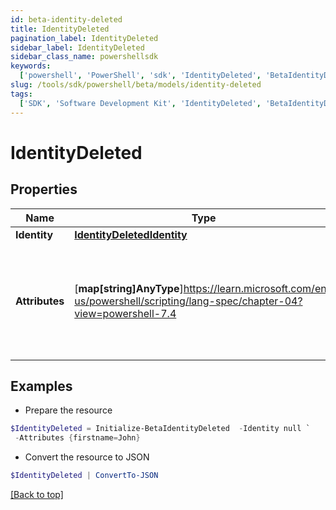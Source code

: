 ```yaml
---
id: beta-identity-deleted
title: IdentityDeleted
pagination_label: IdentityDeleted
sidebar_label: IdentityDeleted
sidebar_class_name: powershellsdk
keywords:
  ['powershell', 'PowerShell', 'sdk', 'IdentityDeleted', 'BetaIdentityDeleted']
slug: /tools/sdk/powershell/beta/models/identity-deleted
tags:
  ['SDK', 'Software Development Kit', 'IdentityDeleted', 'BetaIdentityDeleted']
---
```


# IdentityDeleted

## Properties

| Name | Type | Description | Notes |
| --- | --- | --- | --- |
| **Identity** | [**IdentityDeletedIdentity**](identity-deleted-identity) |  | [required] |
| **Attributes** | [**map[string]AnyType**]https://learn.microsoft.com/en-us/powershell/scripting/lang-spec/chapter-04?view=powershell-7.4 | Identity attributes. The attributes are determined by the identity profile. | [required] |

## Examples

- Prepare the resource

```powershell
$IdentityDeleted = Initialize-BetaIdentityDeleted  -Identity null `
 -Attributes {firstname=John}
```

- Convert the resource to JSON

```powershell
$IdentityDeleted | ConvertTo-JSON
```

[[Back to top]](#)
